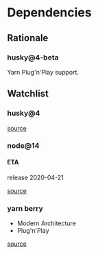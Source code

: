 # Dependencies

## Rationale

### husky@4-beta

Yarn Plug'n'Play support.

## Watchlist

### husky@4

[source](https://github.com/typicode/husky/issues/586)

### node@14

#### ETA

release 2020-04-21

[source](https://nodejs.org/en/about/releases/)

### yarn berry

- Modern Architecture
- Plug'n'Play

[source](https://github.com/yarnpkg/berry)
